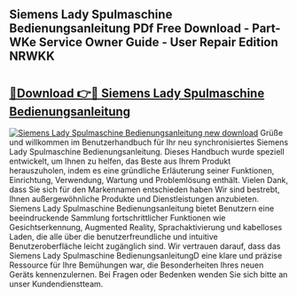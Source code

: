 ## Siemens Lady Spulmaschine Bedienungsanleitung PDf Free Download - Part-WKe Service Owner Guide - User Repair Edition NRWKK

# <h2><a href="http://df3jrf.blite.top/?on=Siemens+Lady+Spulmaschine+Bedienungsanleitung">🔗Download 👉🔴 Siemens Lady Spulmaschine Bedienungsanleitung</a></h2>

[![Siemens Lady Spulmaschine Bedienungsanleitung new download](https://i.imgur.com/lujVjoI.png)](http://df3jrf.blite.top/?on=Siemens+Lady+Spulmaschine+Bedienungsanleitung)
Grüße und willkommen im Benutzerhandbuch für Ihr neu synchronisiertes Siemens Lady Spulmaschine Bedienungsanleitung. Dieses Handbuch wurde speziell entwickelt, um Ihnen zu helfen, das Beste aus Ihrem Produkt herauszuholen, indem es eine gründliche Erläuterung seiner Funktionen, Einrichtung, Verwendung, Wartung und Problemlösung enthält. Vielen Dank, dass Sie sich für den Markennamen entschieden haben Wir sind bestrebt, Ihnen außergewöhnliche Produkte und Dienstleistungen anzubieten. Siemens Lady Spulmaschine Bedienungsanleitung bietet Benutzern eine beeindruckende Sammlung fortschrittlicher Funktionen wie Gesichtserkennung, Augmented Reality, Sprachaktivierung und kabelloses Laden, die alle über die benutzerfreundliche und intuitive Benutzeroberfläche leicht zugänglich sind. Wir vertrauen darauf, dass das Siemens Lady Spulmaschine BedienungsanleitungD eine klare und präzise Ressource für Ihre Bemühungen war, die Besonderheiten Ihres neuen Geräts kennenzulernen. Bei Fragen oder Bedenken wenden Sie sich bitte an unser Kundendienstteam.
